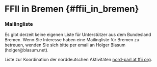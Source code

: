 # FFII in Bremen {#ffii_in_bremen}

### Mailingliste

Es gibt derzeit keine eigenen Liste für Unterstützer aus dem Bundesland
Bremen. Wenn Sie Interesse haben eine Mailingliste für Bremen zu
betreuen, wenden Sie sich bitte per email an Holger Blasum
(holger\@blasum.net).

Liste zur Koordination der norddeutschen Aktivitäten [nord-parl at ffii
org](http://lists.ffii.org/mailman/listinfo/nord-parl "wikilink").
